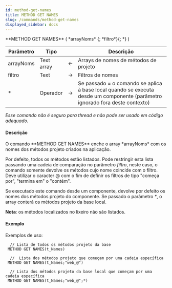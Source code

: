 ```yaml
---
id: method-get-names
title: METHOD GET NAMES
slug: /commands/method-get-names
displayed_sidebar: docs
---
```


<!--REF #_command_.METHOD GET NAMES.Syntax-->**METHOD GET NAMES** ( *arrayNoms* {; *filtro*}{; *} )<!-- END REF-->
<!--REF #_command_.METHOD GET NAMES.Params-->
| Parâmetro | Tipo |  | Descrição |
| --- | --- | --- | --- |
| arrayNoms | Text array | &#8592; | Arrays de nomes de métodos de projeto |
| filtro | Text | &#8594;  | Filtros de nomes |
| * | Operador | &#8594;  | Se passado = o comando se aplica à base local quando se executa desde um componente (parâmetro ignorado fora deste contexto) |

<!-- END REF-->

*Esse comando não é seguro para thread e não pode ser usado em código adequado.*


#### Descrição 

<!--REF #_command_.METHOD GET NAMES.Summary-->O comando **METHOD GET NAMES** enche o array *arrayNoms* com os nomes dos métodos projeto criados na aplicação.<!-- END REF-->  
  
Por defeito, todos os métodos estão listados. Pode restringir esta lista passando uma cadeia de comparação no parâmetro *filtro*, neste caso, o comando somente devolve os métodos cujo nome coincide com o filtro. Deve utilizar o caracter @ com o fim de definir os filtros de tipo "começa por", "termina em" o "contém".  
  
Se executado este comando desde um componente, devolve por defeito os nomes dos métodos projeto do componente. Se passado o parâmetro *\**, o array conterá os métodos projeto da base local.  
  
**Nota**: os métodos localizados no lixeiro não são listados. 

#### Exemplo 

Exemplos de uso:

```4d
  // Lista de todos os métodos projeto da base
 METHOD GET NAMES(t_Names)
 
  //  Lista dos métodos projeto que começam por uma cadeia específica
 METHOD GET NAMES(t_Names;"web_@")
 
  // Lista dos métodos projeto da base local que começam por uma cadeia específica
 METHOD GET NAMES(t_Names;"web_@";*)
```
